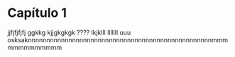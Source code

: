 # Capítulo 1

jjfjfjfjfj
ggkkg
kjjgkgkgk
????
lkjklll
lllllll
uuu
osksaknnnnnnnnnnnnnnnnnnnnnnnnnnnnnnnnnnnnnnnnnnnnnnnnnnmmmmmmmmmmmmm